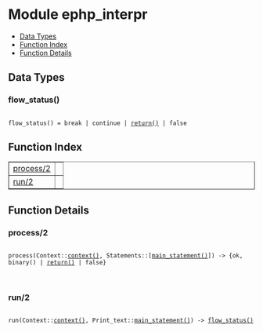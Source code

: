 

# Module ephp_interpr #
* [Data Types](#types)
* [Function Index](#index)
* [Function Details](#functions)

<a name="types"></a>

## Data Types ##




### <a name="type-flow_status">flow_status()</a> ###


<pre><code>
flow_status() = break | continue | <a href="#type-return">return()</a> | false
</code></pre>

<a name="index"></a>

## Function Index ##


<table width="100%" border="1" cellspacing="0" cellpadding="2" summary="function index"><tr><td valign="top"><a href="#process-2">process/2</a></td><td></td></tr><tr><td valign="top"><a href="#run-2">run/2</a></td><td></td></tr></table>


<a name="functions"></a>

## Function Details ##

<a name="process-2"></a>

### process/2 ###

<pre><code>
process(Context::<a href="#type-context">context()</a>, Statements::[<a href="#type-main_statement">main_statement()</a>]) -&gt; {ok, binary() | <a href="#type-return">return()</a> | false}
</code></pre>
<br />

<a name="run-2"></a>

### run/2 ###

<pre><code>
run(Context::<a href="#type-context">context()</a>, Print_text::<a href="#type-main_statement">main_statement()</a>) -&gt; <a href="#type-flow_status">flow_status()</a>
</code></pre>
<br />

